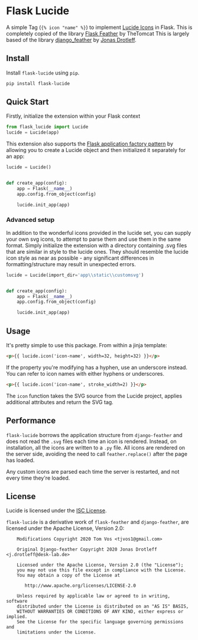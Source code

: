 # Flask Lucide


A simple Tag (`{% icon "name" %}`) to implement [Lucide Icons](https://lucide.dev) in Flask. 
This is completely copied of the library [Flask Feather](https://github.com/thetomcat/flask-feather) by TheTomcat
This is largely based of the library [django_feather](https://github.com/jnsdrtlf/django-feather) by [Jonas Drotleff](https://github.com/jnsdrtlf/).

## Install

Install `flask-lucide` using `pip`.

```bash
pip install flask-lucide
```  

## Quick Start

Firstly, initialize the extension within your Flask context

```python
from flask_lucide import Lucide
lucide = Lucide(app)
```

This extension also supports the [Flask application factory pattern](http://flask.pocoo.org/docs/latest/patterns/appfactories/) by allowing you to create a Lucide object and then initialized it separately for an app:

```python
lucide = Lucide()


def create_app(config):
    app = Flask(__name__)
    app.config.from_object(config)

    lucide.init_app(app)
```

### Advanced setup

In addition to the wonderful icons provided in the lucide set, you can supply your own svg icons, to attempt to parse them and use them in the same format. Simply initialize the extension with a directory containing .svg files that are similar in style to the lucide ones. They should resemble the lucide icon style as near as possible - any significant differences in formatting/structure may result in unexpected errors.

```python
lucide = Lucide(import_dir='app\\static\\customsvg')


def create_app(config):
    app = Flask(__name__)
    app.config.from_object(config)

    lucide.init_app(app)
```

## Usage

It's pretty simple to use this package. From within a jinja template:

```html
<p>{{ lucide.icon('icon-name', width=32, height=32) }}</p>
```

If the property you're modifying has a hyphen, use an underscore instead. You can refer to icon names with either hyphens or underscores.

```html
<p>{{ lucide.icon('icon-name', stroke_width=2) }}</p>
```

The `icon` function takes the SVG source from the Lucide project, applies additional attributes and return the SVG tag.

## Performance

`flask-lucide` borrows the application structure from `django-feather` and does not read the `.svg`
files each time an icon is rendered. Instead, on installation, all the icons are written to a `.py` file.
All icons are rendered on the server side, avoiding the need to call `feather.replace()` after the page has loaded.

Any custom icons are parsed each time the server is restarted, and not every time they're loaded.

## License

Lucide is licensed under the [ISC License](https://github.com/lucide-icons/lucide/blob/master/LICENSE).

`flask-lucide` is a derivative work of `flask-feather` and `django-feather`,  are licensed under the Apache License, Version 2.0:


```license
    Modifications Copyright 2020 Tom Vos <tjvos1@gmail.com>
    
    Original Django-feather Copyright 2020 Jonas Drotleff <j.drotleff@desk-lab.de>
    
    Licensed under the Apache License, Version 2.0 (the "License");
    you may not use this file except in compliance with the License.
    You may obtain a copy of the License at
    
       http://www.apache.org/licenses/LICENSE-2.0
    
    Unless required by applicable law or agreed to in writing, software
    distributed under the License is distributed on an "AS IS" BASIS,
    WITHOUT WARRANTIES OR CONDITIONS OF ANY KIND, either express or implied.
    See the License for the specific language governing permissions and
    limitations under the License.
```

